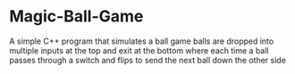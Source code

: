 # Magic-Ball-Game
A simple C++ program that simulates a ball game balls are dropped into multiple inputs at the top and exit at the bottom where each time a ball passes through a switch and flips to send the next ball down the other side
